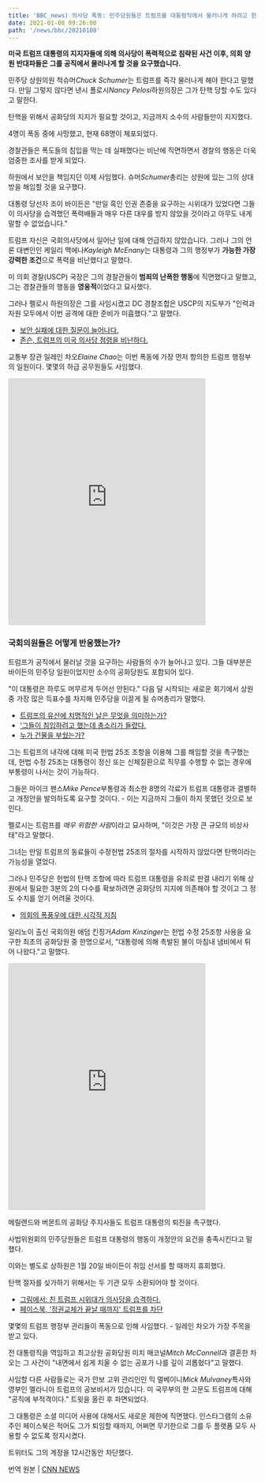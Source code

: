 ```yaml
---
title: 'BBC_news) 의사당 폭동: 민주당원들은 트럼프를 대통령직에서 물러나게 하려고 한다.'
date: 2021-01-08 09:26:00
path: '/news/bbc/20210108'
---
```

**미국 트럼프 대통령의 지지자들에 의해 의사당이 폭력적으로 침략된 사건 이후, 의회 양원 반대파들은 그를 공직에서 물러나게 할 것을 요구했습니다.**

민주당 상원의원 척슈머*Chuck Schumer*는 트럼프를 즉각 물러나게 해야 한다고 말했다. 만일 그렇지 않다면 낸시 폴로시*Nancy Pelosi*하원의장은 그가 탄핵 당할 수도 있다고 말한다.

탄핵을 위해서 공화당의 지지가 필요할 것이고, 지금까지 소수의 사람들만이 지지했다.

4명이 폭동 중에 사망했고, 현재 68명이 체포되었다.

경찰관들은 폭도들의 침입을 막는 데 실패했다는 비난에 직면하면서 경찰의 행동은 더욱 엄중한 조사를 받게 되었다.

하원에서 보안을 책임지던 이제 사임했다. 슈머*Schumer*총리는 상원에 있는 그의 상대방을 해임할 것을 요구했다.

대통령 당선자 조이 바이든은 "만일 흑인 인권 존중을 요구하는 시위대가 있었다면 그들이 의사당을 습격했던 폭력배들과 매우 다른 대우를 방지 않았을 것이라고 아무도 내게 말할 수 없었습니다."

트럼프 자신은 국회의사당에서 일어난 일에 대해 언급하지 않았습니다. 그러나 그의 언론 대변인인 케일리 맥에나*Kayleigh McEnany*는 대통령과 그의 행정부가 **가능한 가장 강력한 조건**으로 폭력을 비난했다고 말했다.

미 의회 경찰(USCP) 국장은 그의 경찰관들이 **범죄의 난폭한 행동**에 직면했다고 말했고, 그는 경찰관들의 행동을 **영웅적**이었다고 묘사했다.

그러나 펠로시 하원의장은 그를 사임시켰고 DC 경찰조합은 USCP의 지도부가 "인력과 자원 모두에서 이번 공격에 대한 준비가 미흡했다."고 말했다.

* [보안 실패에 대한 질문이 늘어나다.](https://www.bbc.co.uk/news/world-us-canada-55577362)
* [존슨, 트럼프의 미국 의사당 점령을 비난하다.](https://www.bbc.co.uk/news/uk-politics-55580806)

교통부 장관 일레인 차오*Elaine Chao*는 이번 폭동에 가장 먼저 항의한 트럼프 행정부의 일원이다. 몇몇의 하급 공무원들도 사임했다.

<iframe width="400" height="500" frameborder="0" src="https://www.bbc.com/news/av-embeds/55579512/vpid/p093dchb"></iframe>

### 국회의원들은 어떻게 반응했는가?

트럼프가 공직에서 물러날 것을 요구하는 사람들의 수가 늘어나고 있다. 그들 대부분은 바이든의 민주당 일원이었지만 소수의 공화당원도 포함되어 있다.

"이 대통령은 하루도 머무르게 두어선 안된다." 다음 달 시작되는 새로운 회기에서 상원 중 가장 많은 득표수를 차지해 민주당을 이끌게 될 슈머총리가 말했다.

* [트럼프의 유산에 치명적인 날은 무엇을 의미하는가?](https://www.bbc.co.uk/news/election-us-2020-55567865)
* ['그들이 침입하려고 했는데 총소리가 들렸다.](https://www.bbc.co.uk/news/world-us-canada-55570271)
* [누가 건물을 부쉈는가?](https://www.bbc.co.uk/news/55572805)

그는 트럼프의 내각에 대해 미국 헌법 25조 조항을 이용해 그를 해임할 것을 촉구했는데, 헌법 수정 25조는 대통령이 정신 또는 신체질환으로 직무를 수행할 수 없는 경우에 부통령이 나서는 것이 가능하다.

그들은 마이크 펜스*Mike Pence*부통령과 최소한 8명의 각료가 트럼프 대통령과 결별하고 개정안을 발의하도록 요구할 것이다. - 이는 지금까지 그들이 하지 못했던 것으로 보인다.

펠로시는 트럼프를 *매우 위험한 사람*이라고 묘사하며, "이것은 가장 큰 규모의 비상사태"라고 말했다.

그녀는 만일 트럼프의 동료들이 수정헌법 25조의 절차를 시작하지 않았다면 탄핵이라는 가능성을 열었다.

그러나 민주당은 헌법의 탄핵 조항에 따라 트럼프 대통령을 유죄로 판결 내리기 위해 상원에서 필요한 3분의 2의 다수를 확보하려면 공화당의 지지에 의존해야 할 것이고 그 정도 수치를 얻기 어려울 것이다.

* [의회의 폭풍우에 대한 시각적 지침](https://www.bbc.co.uk/news/world-us-canada-55575260)

일리노이 출신 국회의원 애덤 킨징거*Adam Kinzinger*는 헌법 수정 25조항 사용을 요구한 최초의 공화당원 중 한명으로서, "대통령에 의해 촉발된 불이 마침내 냄비에서 튀어 나왔다."고 말했다.

<iframe width="400" height="500" frameborder="0" src="https://www.bbc.com/news/av-embeds/55579512/vpid/p0938khp"></iframe>

메릴랜드와 버몬트의 공화당 주지사들도 트럼프 대통령의 퇴진을 촉구했다.

사법위원회의 민주당원들은 트럼프 대통령의 행동이 개정안의 요건을 충족시킨다고 말했다.

이와는 별도로 상하원은 1월 20일 바이든이 취임 선서를 할 때까지 휴회했다.

탄핵 절자를 싲가하기 위해서는 두 기관 모두 소환되어야 할 것이다.

* [그림에서: 친 트럼프 시위대가 의사당을 습격하다.](https://www.bbc.co.uk/news/world-us-canada-55568131)
* [페이스북, '정권교체가 끝날 때까지' 트럼프를 차단](https://www.bbc.co.uk/news/technology-55569604)

몇몇의 트럼프 행정부 관리들이 폭동으로 인해 사임했다. - 일레인 차오가 가장 주목을 받고 있다.

전 대통령직을 역임하고 최고상원 공화당원 미치 매코널*Mitch McConnell*과 결혼한 차오는 그 사건이 "내면에서 쉽게 치울 수 없는 공포가 나를 깊이 괴롭혔다"고 말했다.

사임할 다른 사람들로는 국가 안보 고위 관리인인 믹 멀베이니*Mick Mulvaney*특사와 영부인 멜라니아 트럼프의 공보비서가 있습니다. 미 국무부의 한 고문도 트럼프에 대해 "공직에 부적격이다." 트윗을 올린 후 파면되었다.

그 대통령은 소셜 미디어 사용에 대해서도 새로운 제한에 직면했다. 인스타그램의 소유주인 페이스북은 적어도 그가 퇴임할 때까지, 어쩌면 무기한으로 그를 두 플랫폼 모두 사용할 수 없도록 정지시켰다.

트위터도 그의 계정을 12시간동안 차단했다.


번역 원본 | [CNN NEWS](https://www.bbc.com/news/world-us-canada-55579512)
